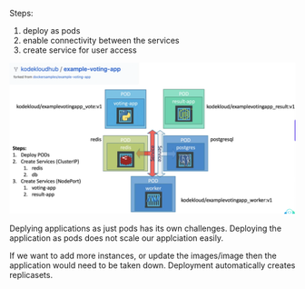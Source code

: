 
Steps:
1. deploy as pods
2. enable connectivity between the services
3. create service for user access


![alt text](images/image-39.png)

Deplying applications as just pods has its own challenges. Deploying the application as pods does not scale our applciation easily.

If we want to add more instances, or update the images/image then the application would need to be taken down. Deployment automatically creates replicasets.